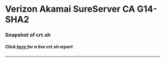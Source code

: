 # Verizon Akamai SureServer CA G14-SHA2
### Snapshot of crt.sh
##### Click [here](https://crt.sh/?q=7373D219B42547E41BCB752BCBCBE93F592FF6F99C340CE57B73D38C3EC0BA98) for a live crt.sh report

---
